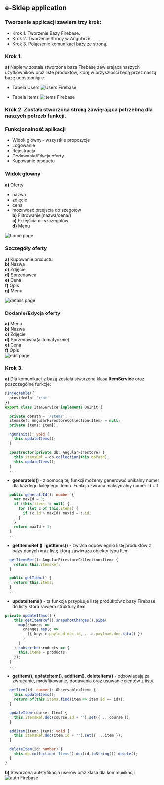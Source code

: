 ## e-Sklep application
### Tworzenie applicacji zawiera trzy krok:
- Krok 1. Tworzenie Bazy Firebase.
- Krok 2. Tworzenie Strony w Angularze.
- Krok 3. Polączenie komunikaci bazy ze stroną. 

### Krok 1.
**a)** Napierw została stworzona baza Firebase zawierająca naszych użytkowników oraz liste produktów, którę  w przyszlości będą przez naszą bazę udostepniąne.  

- Tabela Users 
![Users Firebase](img/users.png)

- Tabela Items
![Items Firebase](img/items.png)

### Krok 2. Została stworzona stroną zawięrająca potrzebną dla naszych potrzeb funkcji.
### Funkcjonalność aplikacji 
* Widok glówny - wszystkie propozycje 
* Logowanie 
* Rejestracja
* Dodawanie/Edycja oferty 
* Kupowanie productu


### Widok głowny
**a)** Oferty 
* nazwa  
* zdjęcie   
* cena  
* możliwość przejścia do szególów  
**b)** Filtrowanie (nazwa/cena/)  
**c)** Przejścia do szczególów  
**d)** Menu   

![home page](img/home.png)  

### Szczegóły oferty  
**a)** Kupowanie productu  
**b)** Nazwa  
**c)** Zdjęcie  
**d)** Sprzedawca  
**e)** Cena  
**f)** Opis  
**g)** Menu  


![details page](img/details.png)

### Dodanie/Edycja oferty  
**a)** Menu  
**b)** Nazwa  
**c)** Zdjęcie  
**d)** Sprzedawca(automatycznie)  
**e)** Cena  
**f)** Opis  
![edit page](img/edit.png)


### Krok 3.
**a)** Dla komunikacji z bazą została stworzona klasa **ItemService** oraz poszczególne funkcje:
 
```ts
@Injectable({
  providedIn: 'root'
})
export class ItemService implements OnInit {

  private dbPath = '/Items';
  itemsRef: AngularFirestoreCollection<Item> = null;
  private items: Item[];

  ngOnInit(): void {
    this.updateItems();
  }

  constructor(private db: AngularFirestore) {
    this.itemsRef = db.collection(this.dbPath);
    this.updateItems();
  }
  ...
```
- **generateId()** -  z pomocą tej funkcji możemy generować unikalny numer dla każdego kolejnego itemu. Funkcja zwraca maksymalny numer id + 1  
```ts
  public generateId(): number {
    var maxId = 0;
    if (this.items != null) {
      for (let c of this.items) {
        if (c.id > maxId) maxId = c.id;
      }
    }
    return maxId + 1;
  }
  ...
```
- **getItemsRef ()** i **getItems()** - zwraca odpowiegnio listę produktów z bazy danych oraz listę którą zawieraza objekty typu Item   
```ts
  getItemsRef(): AngularFirestoreCollection<Item> {
    return this.itemsRef;
  }

  public getItems() {
    return this.items;
  }
  ...
```
- **updateItems()** -  ta funkcja przypisuje listę produktów z bazy Firebase do listy która zawiera struktury item  
```ts
private updateItems() {
    this.getItemsRef().snapshotChanges().pipe(
      map(changes =>
        changes.map(c =>
          ({ key: c.payload.doc.id, ...c.payload.doc.data() })
        )
      )
    ).subscribe(products => {
      this.items = products;
    });
  }
  ...
```

- **getItem()**, **updateItem()**, **addItem()**, **deleteItem()** - odpowiadają za zwracanie, modyfikowanie, dodawania oraz usuwanie elentów z listy.
```ts
  getItem(id: number): Observable<Item> {
    this.updateItems();
    return of(this.items.find(item => item.id == id));
  }

  updateItem(course: Item) {
    this.itemsRef.doc(course.id + "").set({ ...course });
  }

  addItem(item: Item): void {
    this.itemsRef.doc(item.id + "").set({ ...item });
  }

  deleteItem(id: number) {
    this.db.collection('Items').doc(id.toString()).delete();
  }
}
```

**b)** Stworzona autetyfikacja userów oraz klasa dla kommunikacji 
![auth Firebase](img/auth.png)
